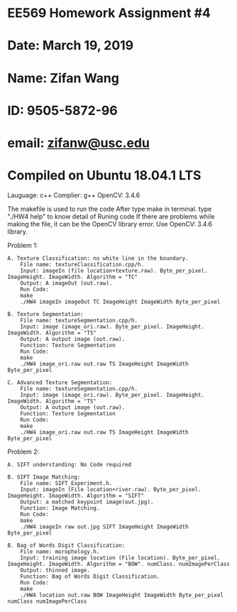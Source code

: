 # EE569 Homework Assignment #4
# Date: March 19, 2019
# Name: Zifan Wang
# ID: 9505-5872-96
# email: zifanw@usc.edu
#
# Compiled on Ubuntu 18.04.1 LTS
Lauguage: c++
Complier: g++
OpenCV: 3.4.6

The makefile is used to run the code
After type make in terminal. type "./HW4 help" to know detail of Runing code
If there are problems while making the file, it can be the OpenCV library error. Use OpenCV: 3.4.6 library.

Problem 1:

    A. Texture Classification: no white line in the boundary.
        File name: textureClassification.cpp/h.
        Input: imageIn (file location+texture.raw). Byte_per_pixel. ImageHeight. ImageWidth. Algorithm = "TC"
        Output: A imageOut (out.raw).
        Run Code: 
        make
        ./HW4 imageIn imageOut TC ImageHeight ImageWidth Byte_per_pixel
    
    B. Texture Segmentation:
        File name: textureSegmentation.cpp/h.
        Input: image (image_ori.raw). Byte_per_pixel. ImageHeight. ImageWidth. Algorithm = "TS"
        Output: A output image (out.raw).
        Function: Texture Segmentation
        Run Code: 
        make
        ./HW4 image_ori.raw out.raw TS ImageHeight ImageWidth Byte_per_pixel
    
    C. Advanced Texture Segmentation:
        File name: textureSegmentation.cpp/h.
        Input: image (image_ori.raw). Byte_per_pixel. ImageHeight. ImageWidth. Algorithm = "TS"
        Output: A output image (out.raw).
        Function: Texture Segmentation
        Run Code: 
        make
        ./HW4 image_ori.raw out.raw TS ImageHeight ImageWidth Byte_per_pixel

Problem 2:

    A. SIFT understanding: No Code required
    
    B. SIFT Image Matching:
        File name: SIFT_Experiment.h.
        Input: imageIn (File location+river.raw). Byte_per_pixel. ImageHeight. ImageWidth. Algorithm = "SIFT"
        Output: a matched keypoint image(out.jpg).
        Function: Image Matching.
        Run Code: 
        make
        ./HW4 imageIn raw out.jpg SIFT ImageHeight ImageWidth Byte_per_pixel

    B. Bag of Words Digit Classification:
        File name: morophology.h.
        Input: training image location (File location). Byte_per_pixel. ImageHeight. ImageWidth. Algorithm = "BOW". numClass. numImagePerClass
        Output: thinned image.
        Function: Bag of Words Digit Classification.
        Run Code: 
        make
        ./HW4 location out.raw BOW ImageHeight ImageWidth Byte_per_pixel numClass numImagePerClass
    
